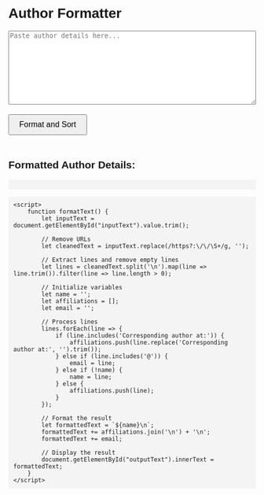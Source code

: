 <!DOCTYPE html>
<html lang="en">
<head>
    <meta charset="UTF-8">
    <meta name="viewport" content="width=device-width, initial-scale=1.0">
    <title>Author Formatter</title>
    <style>
        body {
            font-family: Arial, sans-serif;
            margin: 20px;
        }
        textarea {
            width: 100%;
            height: 150px;
        }
        button {
            margin: 20px 0;
            padding: 10px 20px;
            font-size: 16px;
        }
        pre {
            background: #f4f4f4;
            padding: 10px;
            white-space: pre-wrap;
        }
    </style>
</head>
<body>
    <h1>Author Formatter</h1>
    <textarea id="inputText" placeholder="Paste author details here..."></textarea>
    <br>
    <button onclick="formatText()">Format and Sort</button>
    <h2>Formatted Author Details:</h2>
    <pre id="outputText"></pre>

    <script>
        function formatText() {
            let inputText = document.getElementById("inputText").value.trim();

            // Remove URLs
            let cleanedText = inputText.replace(/https?:\/\/\S+/g, '');

            // Extract lines and remove empty lines
            let lines = cleanedText.split('\n').map(line => line.trim()).filter(line => line.length > 0);

            // Initialize variables
            let name = '';
            let affiliations = [];
            let email = '';

            // Process lines
            lines.forEach(line => {
                if (line.includes('Corresponding author at:')) {
                    affiliations.push(line.replace('Corresponding author at:', '').trim());
                } else if (line.includes('@')) {
                    email = line;
                } else if (!name) {
                    name = line;
                } else {
                    affiliations.push(line);
                }
            });

            // Format the result
            let formattedText = `${name}\n`;
            formattedText += affiliations.join('\n') + '\n';
            formattedText += email;

            // Display the result
            document.getElementById("outputText").innerText = formattedText;
        }
    </script>
</body>
</html>
